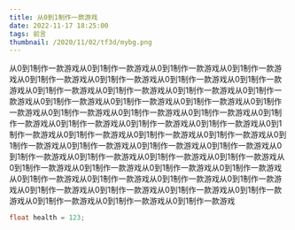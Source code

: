 ```yaml
---
title: 从0到1制作一款游戏
date: 2022-11-17 18:25:00
tags: 前言
thumbnail: /2020/11/02/tf3d/mybg.png
---
```


从0到1制作一款游戏从0到1制作一款游戏从0到1制作一款游戏从0到1制作一款游戏从0到1制作一款游戏从0到1制作一款游戏从0到1制作一款游戏从0到1制作一款游戏从0到1制作一款游戏从0到1制作一款游戏从0到1制作一款游戏从0到1制作一款游戏从0到1制作一款游戏从0到1制作一款游戏从0到1制作一款游戏从0到1制作一款游戏从0到1制作一款游戏从0到1制作一款游戏从0到1制作一款游戏从0到1制作一款游戏从0到1制作一款游戏从0到1制作一款游戏从0到1制作一款游戏从0到1制作一款游戏从0到1制作一款游戏从0到1制作一款游戏从0到1制作一款游戏从0到1制作一款游戏从0到1制作一款游戏从0到1制作一款游戏从0到1制作一款游戏从0到1制作一款游戏从0到1制作一款游戏从0到1制作一款游戏从0到1制作一款游戏从0到1制作一款游戏从0到1制作一款游戏从0到1制作一款游戏从0到1制作一款游戏从0到1制作一款游戏从0到1制作一款游戏从0到1制作一款游戏从0到1制作一款游戏从0到1制作一款游戏从0到1制作一款游戏从0到1制作一款游戏从0到1制作一款游戏从0到1制作一款游戏从0到1制作一款游戏从0到1制作一款游戏

```csharp
float health = 123;
```
